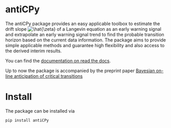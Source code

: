 antiCPy
=======

The antiCPy package provides an easy applicable toolbox to estimate the drift slope <img src="https://latex.codecogs.com/svg.image?\hat{\zeta}" title="\hat{\zeta}" /> of a Langevin
equation as an early warning signal and extrapolate an early warning signal trend to find the probable transition
horizon based on the current data information. The package aims to provide simple applicable methods and guarantee high
flexibility and also access to the derived interim results.

You can find the [documentation on read the docs](https://anticpy.readthedocs.io/en/latest/).

Up to now the package is accompanied by the preprint
paper [Bayesian on-line anticipation of critical transitions](https://arxiv.org/abs/2108.05179)

Install
=======

The package can be installed via

```
pip install antiCPy
```
